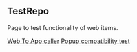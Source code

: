 ## TestRepo

Page to test functionality of web items.

[Web To App caller](http://www.lohjason.com/TestRepo/paytest)
[Popup compatibility test](http://www.lohjason.com/TestRepo/popuptest)
